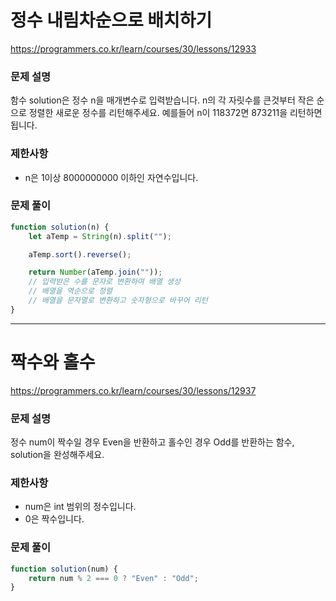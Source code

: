 # 정수 내림차순으로 배치하기

https://programmers.co.kr/learn/courses/30/lessons/12933

### 문제 설명

함수 solution은 정수 n을 매개변수로 입력받습니다. n의 각 자릿수를 큰것부터 작은 순으로 정렬한 새로운 정수를 리턴해주세요. 예를들어 n이 118372면 873211을 리턴하면 됩니다.

### 제한사항

- n은 1이상 8000000000 이하인 자연수입니다.

### 문제 풀이

```jsx
function solution(n) {
	let aTemp = String(n).split("");

	aTemp.sort().reverse();

	return Number(aTemp.join(""));
	// 입력받은 수를 문자로 변환하여 배열 생성
	// 배열을 역순으로 정렬
	// 배열을 문자열로 변환하고 숫자형으로 바꾸어 리턴
}
```

---

# 짝수와 홀수

https://programmers.co.kr/learn/courses/30/lessons/12937

### 문제 설명

정수 num이 짝수일 경우 Even을 반환하고 홀수인 경우 Odd를 반환하는 함수, solution을 완성해주세요.

### 제한사항

- num은 int 범위의 정수입니다.
- 0은 짝수입니다.

### 문제 풀이

```jsx
function solution(num) {
	return num % 2 === 0 ? "Even" : "Odd";
}
```
